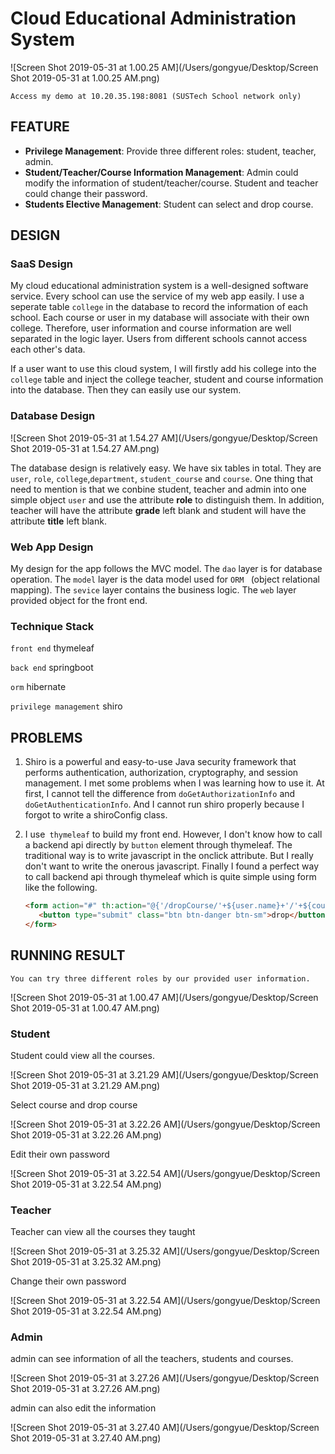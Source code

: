 # Cloud Educational Administration System

![Screen Shot 2019-05-31 at 1.00.25 AM](/Users/gongyue/Desktop/Screen Shot 2019-05-31 at 1.00.25 AM.png)

`Access my demo at 10.20.35.198:8081 (SUSTech School network only)`

## FEATURE

* **Privilege Management**: Provide three different roles: student, teacher, admin.
* **Student/Teacher/Course Information Management**: Admin could modify the information of student/teacher/course. Student and teacher could change their password.
* **Students Elective Management**: Student can select and drop course.

## DESIGN

### SaaS Design

My cloud educational administration system is a well-designed software service. Every school can use the service of my web app easily. I use a seperate table `college` in the database to record the information of each school. Each course or user in my database will associate with their own college. Therefore, user information and course information are well separated in the logic layer. Users from different schools cannot access each other's data. 

If a user want to use this cloud system, I will firstly add his college into the `college` table and inject the college teacher, student and course information into the database. Then they can easily use our system.

### Database Design

![Screen Shot 2019-05-31 at 1.54.27 AM](/Users/gongyue/Desktop/Screen Shot 2019-05-31 at 1.54.27 AM.png)

The database design is relatively easy. We have six tables in total. They are `user`, `role`, `college`,`department`, `student_course` and `course`. One thing that need to mention is that we conbine student, teacher and admin into one simple object `user` and use the attribute **role** to distinguish them. In addition, teacher will have the attribute **grade** left blank and student will have the attribute **title** left blank.

### Web App Design

My design for the app follows the MVC model. The `dao` layer is for database operation. The `model` layer is the data model used for `ORM ` (object relational mapping). The `sevice` layer contains the business logic. The `web` layer provided object for the front end.

### Technique Stack

`front end`  thymeleaf

`back end` springboot

`orm` hibernate

`privilege management`  shiro

## PROBLEMS

1. Shiro is a powerful and easy-to-use Java security framework that performs authentication, authorization, cryptography, and session management. I met some problems when I was learning how to use it. At first, I cannot tell the difference from `doGetAuthorizationInfo` and `doGetAuthenticationInfo`. And I cannot run shiro properly because I forgot to write a shiroConfig class.

2. I use` thymeleaf` to build my front end. However, I don't know how to call a backend api directly by `button` element through thymeleaf. The traditional way is to write javascript in the onclick attribute. But I really don't want to write the onerous javascript. Finally I found a perfect way to call backend api through thymeleaf which is quite simple using form like the following.

   ```html
   <form action="#" th:action="@{'/dropCourse/'+${user.name}+'/'+${course.id}+'/'+${user.college.name}}" th:method="get" >
      <button type="submit" class="btn btn-danger btn-sm">drop</button>
   </form>
   ```

## RUNNING RESULT

`You can try three different roles by our provided user information.`

![Screen Shot 2019-05-31 at 1.00.47 AM](/Users/gongyue/Desktop/Screen Shot 2019-05-31 at 1.00.47 AM.png)

### Student

Student could view all the courses.

![Screen Shot 2019-05-31 at 3.21.29 AM](/Users/gongyue/Desktop/Screen Shot 2019-05-31 at 3.21.29 AM.png)

Select course and drop course

![Screen Shot 2019-05-31 at 3.22.26 AM](/Users/gongyue/Desktop/Screen Shot 2019-05-31 at 3.22.26 AM.png)

Edit their own password

![Screen Shot 2019-05-31 at 3.22.54 AM](/Users/gongyue/Desktop/Screen Shot 2019-05-31 at 3.22.54 AM.png)

### Teacher

Teacher can view all the courses they taught

![Screen Shot 2019-05-31 at 3.25.32 AM](/Users/gongyue/Desktop/Screen Shot 2019-05-31 at 3.25.32 AM.png)

Change their own password

![Screen Shot 2019-05-31 at 3.22.54 AM](/Users/gongyue/Desktop/Screen Shot 2019-05-31 at 3.22.54 AM.png)

### Admin

admin can see information of all the teachers, students and courses.

![Screen Shot 2019-05-31 at 3.27.26 AM](/Users/gongyue/Desktop/Screen Shot 2019-05-31 at 3.27.26 AM.png)

admin can also edit the information

![Screen Shot 2019-05-31 at 3.27.40 AM](/Users/gongyue/Desktop/Screen Shot 2019-05-31 at 3.27.40 AM.png)

